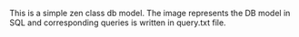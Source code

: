 This is a simple zen class db model. The image represents the DB model in SQL and corresponding queries is written in query.txt file.
